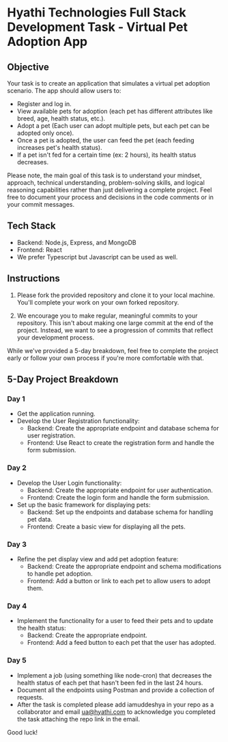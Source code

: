 # Hyathi Technologies Full Stack Development Task - Virtual Pet Adoption App

## Objective

Your task is to create an application that simulates a virtual pet adoption scenario. The app should allow users to:

- Register and log in.
- View available pets for adoption (each pet has different attributes like breed, age, health status, etc.).
- Adopt a pet (Each user can adopt multiple pets, but each pet can be adopted only once).
- Once a pet is adopted, the user can feed the pet (each feeding increases pet's health status).
- If a pet isn't fed for a certain time (ex: 2 hours), its health status decreases.

Please note, the main goal of this task is to understand your mindset, approach, technical understanding, problem-solving skills, and logical reasoning capabilities rather than just delivering a complete project. Feel free to document your process and decisions in the code comments or in your commit messages.

## Tech Stack

- Backend: Node.js, Express, and MongoDB
- Frontend: React
- We prefer Typescript but Javascript can be used as well.

## Instructions

1. Please fork the provided repository and clone it to your local machine. You'll complete your work on your own forked repository.

2. We encourage you to make regular, meaningful commits to your repository. This isn't about making one large commit at the end of the project. Instead, we want to see a progression of commits that reflect your development process.

While we've provided a 5-day breakdown, feel free to complete the project early or follow your own process if you're more comfortable with that.

## 5-Day Project Breakdown

### Day 1

- Get the application running.
- Develop the User Registration functionality:
   - Backend: Create the appropriate endpoint and database schema for user registration.
   - Frontend: Use React to create the registration form and handle the form submission.

### Day 2

- Develop the User Login functionality:
   - Backend: Create the appropriate endpoint for user authentication.
   - Frontend: Create the login form and handle the form submission.
- Set up the basic framework for displaying pets:
   - Backend: Set up the endpoints and database schema for handling pet data.
   - Frontend: Create a basic view for displaying all the pets.

### Day 3

- Refine the pet display view and add pet adoption feature:
   - Backend: Create the appropriate endpoint and schema modifications to handle pet adoption.
   - Frontend: Add a button or link to each pet to allow users to adopt them.

### Day 4

- Implement the functionality for a user to feed their pets and to update the health status:
   - Backend: Create the appropriate endpoint.
   - Frontend: Add a feed button to each pet that the user has adopted.

### Day 5

- Implement a job (using something like node-cron) that decreases the health status of each pet that hasn't been fed in the last 24 hours.
- Document all the endpoints using Postman and provide a collection of requests.
- After the task is completed please add iamuddeshya in your repo as a collaborator and email ua@hyathi.com to acknowledge you completed the task attaching the repo link in the email.

Good luck!
